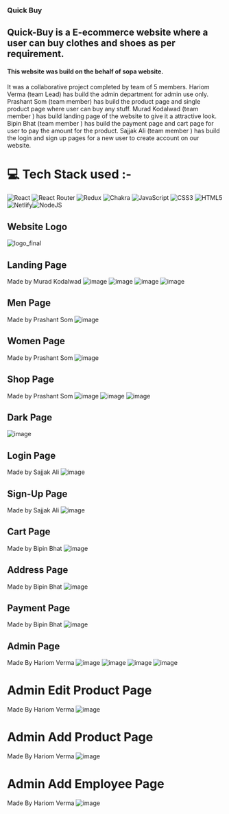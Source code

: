 ### Quick Buy
## Quick-Buy is a E-ecommerce website where a user can buy clothes and shoes as per requirement.
#### This website was build on the behalf of sopa website.
It was a collaborative project completed by team of 5 members.
Hariom Verma (team Lead) has build the admin department for admin use  only.
Prashant Som (team member) has build the product page and single product page where user can buy any stuff.
Murad Kodalwad (team member ) has build landing page of the website to give it a attractive look.
Bipin Bhat (team member ) has build the payment page and cart page for user to pay the amount for the product.
Sajjak Ali (team member ) has build the login and sign up pages for a new user to create account on our website.
<br/>
# 💻 Tech Stack used :-
 ![React](https://img.shields.io/badge/react-%2320232a.svg?style=for-the-badge&logo=react&logoColor=%2361DAFB) ![React Router](https://img.shields.io/badge/React_Router-CA4245?style=for-the-badge&logo=react-router&logoColor=white) ![Redux](https://img.shields.io/badge/redux-%23593d88.svg?style=for-the-badge&logo=redux&logoColor=white) ![Chakra](https://img.shields.io/badge/chakra-%234ED1C5.svg?style=for-the-badge&logo=chakraui&logoColor=white) ![JavaScript](https://img.shields.io/badge/javascript-%23323330.svg?style=for-the-badge&logo=javascript&logoColor=%23F7DF1E) ![CSS3](https://img.shields.io/badge/css3-%231572B6.svg?style=for-the-badge&logo=css3&logoColor=white) ![HTML5](https://img.shields.io/badge/html5-%23E34F26.svg?style=for-the-badge&logo=html5&logoColor=white) ![Netlify](https://img.shields.io/badge/netlify-%23000000.svg?style=for-the-badge&logo=netlify&logoColor=#00C7B7)![NodeJS](https://img.shields.io/badge/node.js-6DA55F?style=for-the-badge&logo=node.js&logoColor=white) 
## Website Logo
![logo_final](https://user-images.githubusercontent.com/112471219/236364309-5c7783e5-cca2-4152-9ff6-6eafb2c3474a.png)

## Landing Page 
Made by Murad Kodalwad
![image](https://iili.io/HUOK5og.png)
![image](https://iili.io/HUOKxSV.png)
![image](https://iili.io/HUOx2gs.png)
![image](https://iili.io/HUOxFdG.png)


## Men Page
Made by Prashant Som
![image](https://iili.io/HUOxnXS.png)

## Women Page
Made by Prashant Som
![image](https://iili.io/HUOxd1n.png)

## Shop Page
Made by Prashant Som
![image](https://iili.io/HUOKADF.png)
![image](https://iili.io/HUOoyXI.png)
![image](https://github.com/Hariom70890/fun-devolopment-3171/assets/112471219/d36c3a18-8582-41e1-b6cb-f53d7707a0d7)

## Dark Page
![image](https://github.com/Hariom70890/fun-devolopment-3171/assets/112471219/98dd30a5-972e-4fd1-911f-6e35c5f6633a)

## Login Page
Made by Sajjak Ali
![image](https://freeimage.host/i/chrome-vlpsdacu0l.HUOKIHB)

## Sign-Up Page
Made by Sajjak Ali
![image](https://github.com/Hariom70890/fun-devolopment-3171/assets/112471219/a09741a5-29c7-4b4a-98ea-140d456cdc4f)

## Cart Page
Made by Bipin Bhat
![image](https://iili.io/HUOKocQ.png)

## Address Page
Made by Bipin Bhat
![image](https://freeimage.host/i/chrome-uvmknplx96.HUOxCI2)

## Payment Page
Made by Bipin Bhat
![image](https://freeimage.host/i/chrome-treesz43e2.HUOxK7f)

## Admin Page
Made By Hariom Verma
![image](https://github.com/Hariom70890/fun-devolopment-3171/assets/112471219/21c46805-5311-4f96-9b16-5c3cefed35e7)
![image](https://github.com/Hariom70890/fun-devolopment-3171/assets/112471219/87683b57-dcde-4387-af12-ea3b3804a5d6)
![image](https://github.com/Hariom70890/fun-devolopment-3171/assets/112471219/1f5bcf5a-9005-4606-b5b9-85b4a3c69e8c)
![image](https://github.com/Hariom70890/fun-devolopment-3171/assets/112471219/f2105097-b314-45ee-82fc-36eef5b6f470)
# Admin Edit Product Page
Made By Hariom Verma
![image](https://github.com/Hariom70890/fun-devolopment-3171/assets/112471219/57f935ab-533c-4f54-991c-ab4d81de07de)
# Admin Add Product Page
Made By Hariom Verma
![image](https://github.com/Hariom70890/fun-devolopment-3171/assets/112471219/8d2e5138-964a-4c1c-8aea-88636600b680)
# Admin Add Employee Page
Made By Hariom Verma
![image](https://github.com/Hariom70890/fun-devolopment-3171/assets/112471219/cefb0557-a42f-4bcd-8a7b-455561080232)


